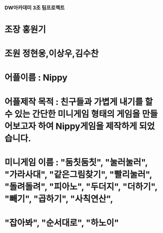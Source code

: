 ### DW아카데미 3조 팀프로젝트

# 조장 홍원기
# 조원 정현웅,이상우,김수찬

# 어플이름 : Nippy
# 어플제작 목적 : 친구들과 가볍게 내기를 할 수 있는 간단한 미니게임 형태의 게임을 만들어보고자 하여 Nippy게임을 제작하게 되었습니다.
# 미니게임 이름 : "둠칫둠칫", "눌러눌러", "가라사대", "같은그림찾기", "빨리눌러", "돌려돌려", "피아노", "두더지", "더하기", "빼기", "곱하기", "사칙연산",
#                 "잡아봐", "순서대로", "하노이"  
# 

